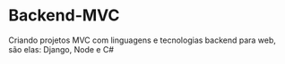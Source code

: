 # Backend-MVC
Criando projetos MVC com linguagens e tecnologias backend para web, são elas: Django, Node e C#
